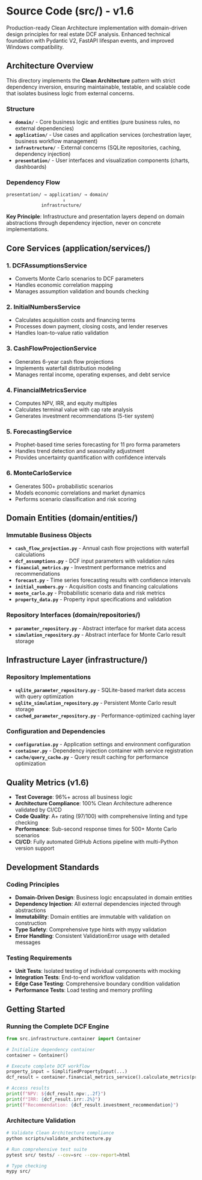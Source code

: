# Source Code (src/) - v1.6

Production-ready Clean Architecture implementation with domain-driven design principles for real estate DCF analysis. Enhanced technical foundation with Pydantic V2, FastAPI lifespan events, and improved Windows compatibility.

## Architecture Overview

This directory implements the **Clean Architecture** pattern with strict dependency inversion, ensuring maintainable, testable, and scalable code that isolates business logic from external concerns.

### Structure

- **`domain/`** - Core business logic and entities (pure business rules, no external dependencies)
- **`application/`** - Use cases and application services (orchestration layer, business workflow management)
- **`infrastructure/`** - External concerns (SQLite repositories, caching, dependency injection)
- **`presentation/`** - User interfaces and visualization components (charts, dashboards)

### Dependency Flow

```
presentation/ → application/ → domain/
                     ↓
             infrastructure/
```

**Key Principle**: Infrastructure and presentation layers depend on domain abstractions through dependency injection, never on concrete implementations.

## Core Services (application/services/)

### 1. DCFAssumptionsService
- Converts Monte Carlo scenarios to DCF parameters
- Handles economic correlation mapping
- Manages assumption validation and bounds checking

### 2. InitialNumbersService  
- Calculates acquisition costs and financing terms
- Processes down payment, closing costs, and lender reserves
- Handles loan-to-value ratio validation

### 3. CashFlowProjectionService
- Generates 6-year cash flow projections
- Implements waterfall distribution modeling
- Manages rental income, operating expenses, and debt service

### 4. FinancialMetricsService
- Computes NPV, IRR, and equity multiples
- Calculates terminal value with cap rate analysis  
- Generates investment recommendations (5-tier system)

### 5. ForecastingService
- Prophet-based time series forecasting for 11 pro forma parameters
- Handles trend detection and seasonality adjustment
- Provides uncertainty quantification with confidence intervals

### 6. MonteCarloService
- Generates 500+ probabilistic scenarios
- Models economic correlations and market dynamics
- Performs scenario classification and risk scoring

## Domain Entities (domain/entities/)

### Immutable Business Objects
- **`cash_flow_projection.py`** - Annual cash flow projections with waterfall calculations
- **`dcf_assumptions.py`** - DCF input parameters with validation rules
- **`financial_metrics.py`** - Investment performance metrics and recommendations
- **`forecast.py`** - Time series forecasting results with confidence intervals
- **`initial_numbers.py`** - Acquisition costs and financing calculations
- **`monte_carlo.py`** - Probabilistic scenario data and risk metrics
- **`property_data.py`** - Property input specifications and validation

### Repository Interfaces (domain/repositories/)
- **`parameter_repository.py`** - Abstract interface for market data access
- **`simulation_repository.py`** - Abstract interface for Monte Carlo result storage

## Infrastructure Layer (infrastructure/)

### Repository Implementations
- **`sqlite_parameter_repository.py`** - SQLite-based market data access with query optimization
- **`sqlite_simulation_repository.py`** - Persistent Monte Carlo result storage
- **`cached_parameter_repository.py`** - Performance-optimized caching layer

### Configuration and Dependencies
- **`configuration.py`** - Application settings and environment configuration
- **`container.py`** - Dependency injection container with service registration
- **`cache/query_cache.py`** - Query result caching for performance optimization

## Quality Metrics (v1.6)

- **Test Coverage**: 96%+ across all business logic
- **Architecture Compliance**: 100% Clean Architecture adherence validated by CI/CD
- **Code Quality**: A+ rating (97/100) with comprehensive linting and type checking
- **Performance**: Sub-second response times for 500+ Monte Carlo scenarios
- **CI/CD**: Fully automated GitHub Actions pipeline with multi-Python version support

## Development Standards

### Coding Principles
- **Domain-Driven Design**: Business logic encapsulated in domain entities
- **Dependency Injection**: All external dependencies injected through abstractions
- **Immutability**: Domain entities are immutable with validation on construction
- **Type Safety**: Comprehensive type hints with mypy validation
- **Error Handling**: Consistent ValidationError usage with detailed messages

### Testing Requirements
- **Unit Tests**: Isolated testing of individual components with mocking
- **Integration Tests**: End-to-end workflow validation
- **Edge Case Testing**: Comprehensive boundary condition validation
- **Performance Tests**: Load testing and memory profiling

## Getting Started

### Running the Complete DCF Engine
```python
from src.infrastructure.container import Container

# Initialize dependency container
container = Container()

# Execute complete DCF workflow
property_input = SimplifiedPropertyInput(...)
dcf_result = container.financial_metrics_service().calculate_metrics(property_input)

# Access results
print(f"NPV: ${dcf_result.npv:,.2f}")
print(f"IRR: {dcf_result.irr:.2%}")
print(f"Recommendation: {dcf_result.investment_recommendation}")
```

### Architecture Validation
```bash
# Validate Clean Architecture compliance
python scripts/validate_architecture.py

# Run comprehensive test suite
pytest src/ tests/ --cov=src --cov-report=html

# Type checking
mypy src/
```